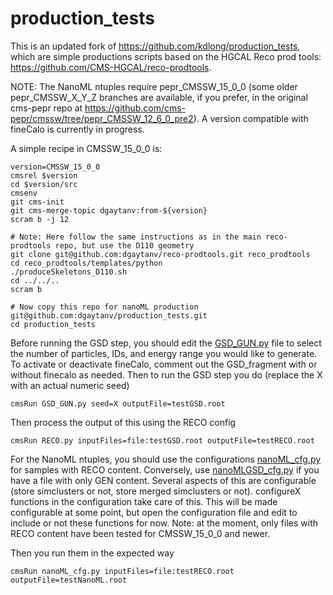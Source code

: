 # production_tests

This is an updated fork of https://github.com/kdlong/production_tests, which are simple productions scripts based on the HGCAL Reco prod tools: https://github.com/CMS-HGCAL/reco-prodtools. 


NOTE: The NanoML ntuples require pepr_CMSSW_15_0_0 (some older pepr_CMSSW_X_Y_Z branches are available, if you prefer, in the original cms-pepr repo at https://github.com/cms-pepr/cmssw/tree/pepr_CMSSW_12_6_0_pre2). A version compatible with fineCalo is currently in progress.

A simple recipe in CMSSW_15_0_0 is:

```shell
version=CMSSW_15_0_0
cmsrel $version
cd $version/src
cmsenv
git cms-init
git cms-merge-topic dgaytanv:from-${version}
scram b -j 12

# Note: Here follow the same instructions as in the main reco-prodtools repo, but use the D110 geometry
git clone git@github.com:dgaytanv/reco-prodtools.git reco_prodtools
cd reco_prodtools/templates/python
./produceSkeletons_D110.sh
cd ../../..
scram b

# Now copy this repo for nanoML production
git@github.com:dgaytanv/production_tests.git
cd production_tests
```

Before running the GSD step, you should edit the [GSD_GUN.py](GSD_GUN.py) file to select the number of particles, IDs, and energy range you would like to generate. To activate or deactivate fineCalo, comment out the GSD_fragment with or without finecalo as needed. Then to run the GSD step you do (replace the X with an actual numeric seed)

```cmsRun GSD_GUN.py seed=X outputFile=testGSD.root```

Then process the output of this using the RECO config

```cmsRun RECO.py inputFiles=file:testGSD.root outputFile=testRECO.root```

For the NanoML ntuples, you should use the configurations [nanoML_cfg.py](nanoML_cfg.py) for samples with RECO content. Conversely, use [nanoMLGSD_cfg.py](nanoMLGSD_cfg) if you have a file with only GEN content. Several aspects of this are configurable (store simclusters or not, store merged simclusters or not). configureX functions in the configuration take care of this. This will be made configurable at some point, but open the configuration file and edit to include or not these functions for now. Note: at the moment, only files with RECO content have been tested for CMSSW_15_0_0 and newer.

Then you run them in the expected way

```cmsRun nanoML_cfg.py inputFiles=file:testRECO.root outputFile=testNanoML.root```

